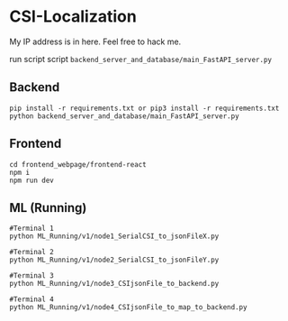 # CSI-Localization

My IP address is in here. Feel free to hack me.

run script script `backend_server_and_database/main_FastAPI_server.py`

## Backend

```
pip install -r requirements.txt or pip3 install -r requirements.txt
python backend_server_and_database/main_FastAPI_server.py

```

## Frontend

```
cd frontend_webpage/frontend-react
npm i
npm run dev

```

## ML (Running)

```
#Terminal 1
python ML_Running/v1/node1_SerialCSI_to_jsonFileX.py

#Terminal 2
python ML_Running/v1/node2_SerialCSI_to_jsonFileY.py

#Terminal 3
python ML_Running/v1/node3_CSIjsonFile_to_backend.py

#Terminal 4
python ML_Running/v1/node4_CSIjsonFile_to_map_to_backend.py
```
